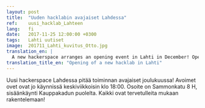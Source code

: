 ```yaml
---
layout: post
title:  "Uuden hacklabin avajaiset Lahdessa"
ref:    uusi_hacklab_Lahteen
lang:   fi
date:   2017-11-25 12:00:00 +0300
tags:   Lahti uutiset
image:  201711_Lahti_kuvitus_Otto.jpg
translation_en: |
  A new hackerspace arranges an opening event in Lahti in December! Open doors are already running every Wednesday on 18:00. Address: Sammonaktu 8 H, entrance from Kauppakatu side. Everyone are welcome to join the new hacklab!
translation_title_en: "Opening of a new hacklab in Lahti"
---
```

Uusi hackerspace Lahdessa pitää toiminnan avajaiset joulukuussa! Avoimet ovet ovat jo käynnissä keskiviikkoisin klo 18:00. Osoite on Sammonkatu 8 H, sisäänkäynti Kauppakadun puolelta.
Kaikki ovat tervetulleita mukaan rakentelemaan!
